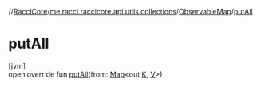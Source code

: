 //[RacciCore](../../../index.md)/[me.racci.raccicore.api.utils.collections](../index.md)/[ObservableMap](index.md)/[putAll](put-all.md)

# putAll

[jvm]\
open override fun [putAll](put-all.md)(from: [Map](https://kotlinlang.org/api/latest/jvm/stdlib/kotlin.collections/-map/index.html)&lt;out [K](index.md), [V](index.md)&gt;)
